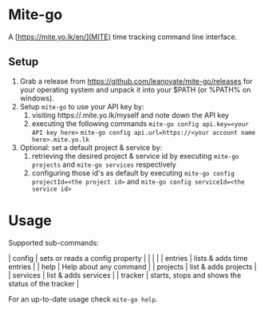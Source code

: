 # Mite-go

A [https://mite.yo.lk/en/](MITE) time tracking command line interface.

## Setup

1. Grab a release from https://github.com/leanovate/mite-go/releases for your operating system and unpack it into your
$PATH (or %PATH% on windows).
2. Setup `mite-go` to use your API key by:
   1. visiting https://<your account name here>.mite.yo.lk/myself and note down the API key
   2. executing the following commands
   `mite-go config api.key=<your API key here>`
   `mite-go config api.url=https://<your account name here>.mite.yo.lk`
3. Optional: set a default project & service by:
   1. retrieving the desired project & service id by executing `mite-go projects` and `mite-go services` respectively
   2. configuring those id's as default by executing `mite-go config projectId=<the project id>` and `mite-go config serviceId=<the service id>`

# Usage

Supported sub-commands:

| config   | sets or reads a config property                   |
|          |                                                   |
| entries  | lists & adds time entries                         |
| help     | Help about any command                            |
| projects | list & adds projects                              |
| services | list & adds services                              |
| tracker  | starts, stops and shows the status of the tracker |

For an up-to-date usage check `mite-go help`.
